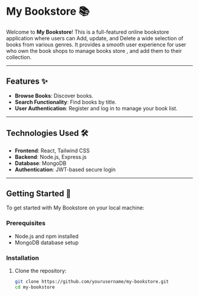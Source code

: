 # My Bookstore 📚

Welcome to **My Bookstore**! This is a full-featured online bookstore application where users can Add, update, and Delete a wide selection of books from various genres. It provides a smooth user experience for user who own the book shops to manage books store , and add them to their collection.

---

## Features ✨

- **Browse Books**: Discover books.
- **Search Functionality**: Find books by title.
- **User Authentication**: Register and log in to manage your book list.

---

## Technologies Used 🛠️

- **Frontend**: React, Tailwind CSS
- **Backend**: Node.js, Express.js
- **Database**: MongoDB
- **Authentication**: JWT-based secure login

---

## Getting Started 🚀

To get started with My Bookstore on your local machine:

### Prerequisites

- Node.js and npm installed
- MongoDB database setup

### Installation

1. Clone the repository:

   ```bash
   git clone https://github.com/yourusername/my-bookstore.git
   cd my-bookstore
